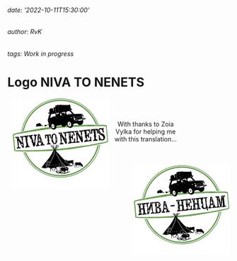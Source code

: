 ###### date: '2022-10-11T15:30:00'
###### author: RvK
###### tags: Work in progress

# Logo NIVA TO NENETS

<div style="float: left;margin:0px 0px 0px 10px">
  <img src="assets/images/LogoNivaToNenetsEn.jpg"/>
</div>

<div style="display:inline-block;margin:50px auto;width:165px;text-align:center">
  With thanks to Zoia Vylka for helping me with this translation…
</div>

<div style="float: right;margin:0px 0px 0px 10px">
  <img src="assets/images/LogoNivaToNenetsRu.jpg"/>
</div>

<br>
<br>
<br>
